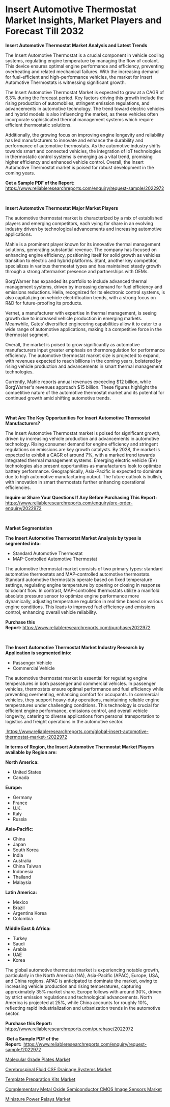 <p><h1>Insert Automotive Thermostat Market Insights, Market Players and Forecast Till 2032</h1></p><p><strong>Insert Automotive Thermostat Market Analysis and Latest Trends</strong></p>
<p><p>The Insert Automotive Thermostat is a crucial component in vehicle cooling systems, regulating engine temperature by managing the flow of coolant. This device ensures optimal engine performance and efficiency, preventing overheating and related mechanical failures. With the increasing demand for fuel-efficient and high-performance vehicles, the market for Insert Automotive Thermostats is witnessing significant growth.</p><p>The Insert Automotive Thermostat Market is expected to grow at a CAGR of 6.3% during the forecast period. Key factors driving this growth include the rising production of automobiles, stringent emission regulations, and advancements in automotive technology. The trend toward electric vehicles and hybrid models is also influencing the market, as these vehicles often incorporate sophisticated thermal management systems which require efficient thermostatic solutions.</p><p>Additionally, the growing focus on improving engine longevity and reliability has led manufacturers to innovate and enhance the durability and performance of automotive thermostats. As the automotive industry shifts towards smart and connected vehicles, the integration of IoT technologies in thermostatic control systems is emerging as a vital trend, promising higher efficiency and enhanced vehicle control. Overall, the Insert Automotive Thermostat market is poised for robust development in the coming years.</p></p>
<p><strong>Get a Sample PDF of the Report:&nbsp;</strong> <a href="https://www.reliableresearchreports.com/enquiry/request-sample/2022972?utm_campaign=34&utm_medium=2&utm_source=Github&utm_content=ia&utm_term=29032025&utm_id=insert-automotive-thermostat">https://www.reliableresearchreports.com/enquiry/request-sample/2022972</a></p>
<p>&nbsp;</p>
<p><strong>Insert Automotive Thermostat Major Market Players</strong></p>
<p><p>The automotive thermostat market is characterized by a mix of established players and emerging competitors, each vying for share in an evolving industry driven by technological advancements and increasing automotive applications.</p><p>Mahle is a prominent player known for its innovative thermal management solutions, generating substantial revenue. The company has focused on enhancing engine efficiency, positioning itself for solid growth as vehicles transition to electric and hybrid platforms. Stant, another key competitor, specializes in various thermostat types and has maintained steady growth through a strong aftermarket presence and partnerships with OEMs.</p><p>BorgWarner has expanded its portfolio to include advanced thermal management systems, driven by increasing demand for fuel efficiency and emissions reductions. Hella, recognized for its electronic control systems, is also capitalizing on vehicle electrification trends, with a strong focus on R&D for future-proofing its products.</p><p>Vernet, a manufacturer with expertise in thermal management, is seeing growth due to increased vehicle production in emerging markets. Meanwhile, Gates’ diversified engineering capabilities allow it to cater to a wide range of automotive applications, making it a competitive force in the thermostat segment.</p><p>Overall, the market is poised to grow significantly as automotive manufacturers input greater emphasis on thermoregulation for performance efficiency. The automotive thermostat market size is projected to expand, with revenues expected to reach billions in the coming years, bolstered by rising vehicle production and advancements in smart thermal management technologies.</p><p>Currently, Mahle reports annual revenues exceeding $12 billion, while BorgWarner's revenues approach $15 billion. These figures highlight the competitive nature of the automotive thermostat market and its potential for continued growth amid shifting automotive trends.</p></p>
<p>&nbsp;</p>
<p><strong>What Are The Key Opportunities For Insert Automotive Thermostat Manufacturers?</strong></p>
<p><p>The Insert Automotive Thermostat market is poised for significant growth, driven by increasing vehicle production and advancements in automotive technology. Rising consumer demand for engine efficiency and stringent regulations on emissions are key growth catalysts. By 2028, the market is expected to exhibit a CAGR of around 7%, with a marked trend towards integrated thermal management systems. Emerging electric vehicle (EV) technologies also present opportunities as manufacturers look to optimize battery performance. Geographically, Asia-Pacific is expected to dominate due to high automotive manufacturing output. The future outlook is bullish, with innovation in smart thermostats further enhancing operational efficiencies.</p></p>
<p><strong>Inquire or Share Your Questions If Any Before Purchasing This Report:</strong> <a href="https://www.reliableresearchreports.com/enquiry/pre-order-enquiry/2022972?utm_campaign=34&utm_medium=2&utm_source=Github&utm_content=ia&utm_term=29032025&utm_id=insert-automotive-thermostat">https://www.reliableresearchreports.com/enquiry/pre-order-enquiry/2022972</a></p>
<p>&nbsp;</p>
<p><strong>Market Segmentation</strong></p>
<p><strong>The Insert Automotive Thermostat Market Analysis by types is segmented into:</strong></p>
<p><ul><li>Standard Automotive Thermostat</li><li>MAP-Controlled Automotive Thermostat</li></ul></p>
<p><p>The automotive thermostat market consists of two primary types: standard automotive thermostats and MAP-controlled automotive thermostats. Standard automotive thermostats operate based on fixed temperature settings, regulating engine temperature by opening or closing in response to coolant flow. In contrast, MAP-controlled thermostats utilize a manifold absolute pressure sensor to optimize engine performance more dynamically, adjusting temperature regulation in real time based on various engine conditions. This leads to improved fuel efficiency and emissions control, enhancing overall vehicle reliability.</p></p>
<p><strong>Purchase this Report:&nbsp;</strong><a href="https://www.reliableresearchreports.com/purchase/2022972?utm_campaign=34&utm_medium=2&utm_source=Github&utm_content=ia&utm_term=29032025&utm_id=insert-automotive-thermostat">https://www.reliableresearchreports.com/purchase/2022972</a></p>
<p>&nbsp;</p>
<p><strong>The Insert Automotive Thermostat Market Industry Research by Application is segmented into:</strong></p>
<p><ul><li>Passenger Vehicle</li><li>Commercial Vehicle</li></ul></p>
<p><p>The automotive thermostat market is essential for regulating engine temperatures in both passenger and commercial vehicles. In passenger vehicles, thermostats ensure optimal performance and fuel efficiency while preventing overheating, enhancing comfort for occupants. In commercial vehicles, they support heavy-duty operations, maintaining reliable engine temperatures under challenging conditions. This technology is crucial for efficient engine performance, emissions control, and overall vehicle longevity, catering to diverse applications from personal transportation to logistics and freight operations in the automotive sector.</p></p>
<p><a href="https://www.reliableresearchreports.com/global-insert-automotive-thermostat-market-r2022972?utm_campaign=34&utm_medium=2&utm_source=Github&utm_content=ia&utm_term=29032025&utm_id=insert-automotive-thermostat">&nbsp;https://www.reliableresearchreports.com/global-insert-automotive-thermostat-market-r2022972</a></p>
<p><strong>In terms of Region, the Insert Automotive Thermostat Market Players available by Region are:</strong></p>
<p>
    <p> <strong> North America: </strong>
        <ul>
            <li>United States</li>
            <li>Canada</li>
        </ul>
        </p> 
    <p> <strong> Europe: </strong>
        <ul>
            <li>Germany</li>
            <li>France</li>
            <li>U.K.</li>
            <li>Italy</li>
            <li>Russia</li>
        </ul>
        </p> 
    <p> <strong> Asia-Pacific: </strong>
        <ul>
            <li>China</li>
            <li>Japan</li>
            <li>South Korea</li>
            <li>India</li>
            <li>Australia</li>
            <li>China Taiwan</li>
            <li>Indonesia</li>
            <li>Thailand</li>
            <li>Malaysia</li>
        </ul>
        </p> 
    <p> <strong> Latin America: </strong>
        <ul>
            <li>Mexico</li>
            <li>Brazil</li>
            <li>Argentina Korea</li>
            <li>Colombia</li>
        </ul>
        </p> 
    <p> <strong> Middle East & Africa: </strong>
        <ul>
            <li>Turkey</li>
            <li>Saudi</li>
            <li>Arabia</li>
            <li>UAE</li>
            <li>Korea</li>
        </ul>
    </p>
    </p>
<p><p>The global automotive thermostat market is experiencing notable growth, particularly in the North America (NA), Asia-Pacific (APAC), Europe, USA, and China regions. APAC is anticipated to dominate the market, owing to increasing vehicle production and rising temperatures, capturing approximately 35% market share. Europe follows with around 30%, driven by strict emission regulations and technological advancements. North America is projected at 25%, while China accounts for roughly 10%, reflecting rapid industrialization and urbanization trends in the automotive sector.</p></p>
<p><strong>Purchase this Report: </strong><a href="https://www.reliableresearchreports.com/purchase/2022972?utm_campaign=34&utm_medium=2&utm_source=Github&utm_content=ia&utm_term=29032025&utm_id=insert-automotive-thermostat">https://www.reliableresearchreports.com/purchase/2022972</a></p>
<p>&nbsp;<strong>Get a Sample PDF of the Report:&nbsp;&nbsp;</strong><a href="https://www.reliableresearchreports.com/enquiry/request-sample/2022972?utm_campaign=34&utm_medium=2&utm_source=Github&utm_content=ia&utm_term=29032025&utm_id=insert-automotive-thermostat">https://www.reliableresearchreports.com/enquiry/request-sample/2022972</a></p>
<p><strong></strong></p>
<p><p><a href="https://github.com/nontoengolo/Market-Research-Report-List-1/blob/main/molecular-grade-plates-market.md?utm_campaign=34&utm_medium=2&utm_source=Github&utm_content=ia&utm_term=29032025&utm_id=insert-automotive-thermostat">Molecular Grade Plates Market</a></p><p><a href="https://github.com/melkebps5/Market-Research-Report-List-1/blob/main/cerebrospinal-fluid-csf-drainage-systems-market.md?utm_campaign=34&utm_medium=2&utm_source=Github&utm_content=ia&utm_term=29032025&utm_id=insert-automotive-thermostat">Cerebrospinal Fluid CSF Drainage Systems Market</a></p><p><a href="https://github.com/lourdesmai100/Market-Research-Report-List-1/blob/main/template-preparation-kits-market.md?utm_campaign=34&utm_medium=2&utm_source=Github&utm_content=ia&utm_term=29032025&utm_id=insert-automotive-thermostat">Template Preparation Kits Market</a></p><p><a href="https://github.com/shefikagbons/Market-Research-Report-List-1/blob/main/complementary-metal-oxide-semiconductor-cmos-image-sensors-market.md?utm_campaign=34&utm_medium=2&utm_source=Github&utm_content=ia&utm_term=29032025&utm_id=insert-automotive-thermostat">Complementary Metal Oxide Semiconductor CMOS Image Sensors Market</a></p><p><a href="https://github.com/pomasifilo/Market-Research-Report-List-1/blob/main/miniature-power-relays-market.md?utm_campaign=34&utm_medium=2&utm_source=Github&utm_content=ia&utm_term=29032025&utm_id=insert-automotive-thermostat">Miniature Power Relays Market</a></p></p>